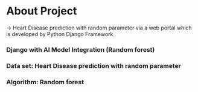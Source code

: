 # About Project
-> Heart Disease prediction with random parameter via a web portal which is developed by Python Django Framework

### Django with AI Model Integration (Random forest)
### Data set: Heart Disease prediction with random parameter
### Algorithm: Random forest


